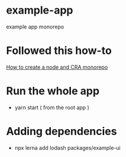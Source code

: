 # example-app

example app monorepo

# Followed this how-to

[How to create a node and CRA monorepo](https://dev.to/alexeagleson/how-to-create-a-node-and-react-monorepo-with-git-submodules-2g83)

# Run the whole app

- yarn start ( from the root app )

# Adding dependencies

- npx lerna add lodash packages/example-ui
